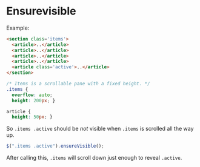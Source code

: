 # Ensurevisible

Example:

``` html
<section class='items'>
  <article>..</article>
  <article>..</article>
  <article>..</article>
  <article>..</article>
  <article class='active'>..</article>
</section>
```

``` css
/* Items is a scrollable pane with a fixed height. */
.items {
  overflow: auto;
  height: 200px; }

article {
  height: 50px; }
```

So `.items .active` should be *not* visible when `.items` is scrolled all the 
way up.

``` javascript
$(".items .active").ensureVisible();
```

After calling this, `.items` will scroll down just enough to reveal `.active`.


